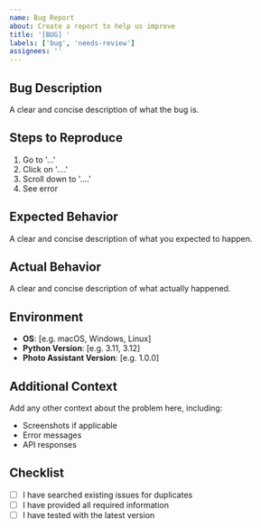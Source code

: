 ```yaml
---
name: Bug Report
about: Create a report to help us improve
title: '[BUG] '
labels: ['bug', 'needs-review']
assignees: ''
---
```


## Bug Description
A clear and concise description of what the bug is.

## Steps to Reproduce
1. Go to '...'
2. Click on '....'
3. Scroll down to '....'
4. See error

## Expected Behavior
A clear and concise description of what you expected to happen.

## Actual Behavior
A clear and concise description of what actually happened.

## Environment
- **OS**: [e.g. macOS, Windows, Linux]
- **Python Version**: [e.g. 3.11, 3.12]
- **Photo Assistant Version**: [e.g. 1.0.0]

## Additional Context
Add any other context about the problem here, including:
- Screenshots if applicable
- Error messages
- API responses

## Checklist
- [ ] I have searched existing issues for duplicates
- [ ] I have provided all required information
- [ ] I have tested with the latest version 
